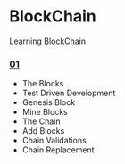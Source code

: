 # BlockChain
Learning BlockChain

### [01](../main/01)
- The Blocks
- Test Driven Development
- Genesis Block
- Mine Blocks
- The Chain
- Add Blocks
- Chain Validations
- Chain Replacement
